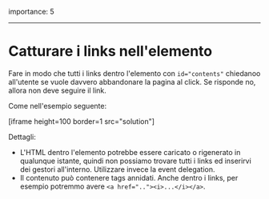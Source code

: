 importance: 5

---

# Catturare i links nell'elemento

Fare in modo che tutti i links dentro l'elemento con `id="contents"` chiedanoo all'utente se vuole davvero abbandonare la pagina al click. Se risponde no, allora non deve seguire il link.

Come nell'esempio seguente:

[iframe height=100 border=1 src="solution"]

Dettagli:

- L'HTML dentro l'elemento potrebbe essere caricato o rigenerato in qualunque istante, quindi non possiamo trovare tutti i links ed inserirvi dei gestori all'interno. Utilizzare invece la event delegation.
- Il contenuto può contenere tags annidati. Anche dentro i links, per esempio potremmo avere `<a href=".."><i>...</i></a>`.
